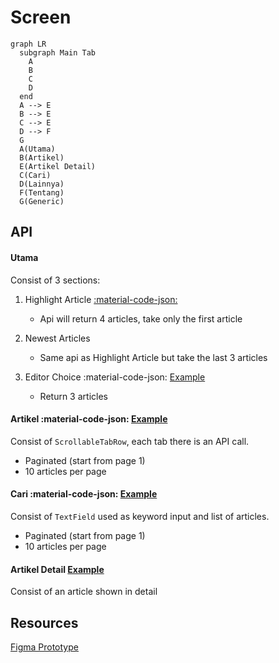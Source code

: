 # Screen

```mermaid
graph LR
  subgraph Main Tab
    A
    B
    C
    D
  end
  A --> E
  B --> E
  C --> E
  D --> F
  G
  A(Utama)
  B(Artikel)
  E(Artikel Detail)
  C(Cari)
  D(Lainnya)
  F(Tentang)
  G(Generic)
```

## API

#### Utama

Consist of 3 sections:

1. Highlight Article [:material-code-json:](https://buletinpillar.org/wp-json/wp/v2/posts?per_page=4)

    - Api will return 4 articles, take only the first article

2. Newest Articles

    - Same api as Highlight Article but take the last 3 articles

3. Editor Choice :material-code-json: [Example](https://buletinpillar.org/wp-json/wp/v2/posts?pilihan=yes&orderby=modified)

    - Return 3 articles

#### Artikel :material-code-json: [Example](https://buletinpillar.org/wp-json/wp/v2/posts?categories=314&page=1)

Consist of `ScrollableTabRow`, each tab there is an API call.

- Paginated (start from page 1)
- 10 articles per page

#### Cari :material-code-json: [Example](https://buletinpillar.org/wp-json/wp/v2/posts?search=%22doa%22&search_columns=post_title&page=1)

Consist of `TextField` used as keyword input and list of articles.

- Paginated (start from page 1)
- 10 articles per page

#### Artikel Detail [Example](https://buletinpillar.org/wp-json/wp/v2/posts/123)

Consist of an article shown in detail

## Resources

[Figma Prototype](https://www.figma.com/proto/cyX3QMOpe7HDql6BLK9Y1K/Bulletin-Pillar?node-id=60%3A317&starting-point-node-id=60%3A317)
